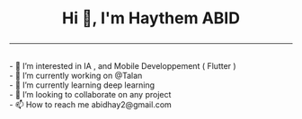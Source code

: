 # <p align="center">  Hi 👋, I'm Haythem ABID </p>
<hr class="dashed"> <br>
- 👀 I’m interested in IA , and Mobile Developpement ( Flutter ) <br>
- 🔭 I’m currently working on @Talan <br>
- 🌱 I’m currently learning deep learning <br>
- 💞️ I’m looking to collaborate on any project <br>
- 📫 How to reach me abidhay2@gmail.com <br>

<!---
HaythemAbid/HaythemAbid is a ✨ special ✨ repository because its `README.md` (this file) appears on your GitHub profile.
You can click the Preview link to take a look at your changes.
--->
